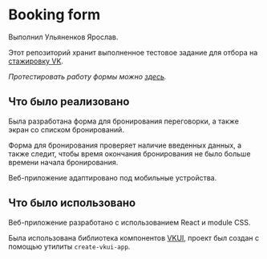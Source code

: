 # Booking form
Выполнил Ульяненков Ярослав.

Этот репозиторий хранит выполненное тестовое задание для отбора на [стажировку VK](https://internship.vk.company/vacancy/632).

_Протестировать работу формы можно [здесь](https://yauljanenkov.github.io/frontend-internship/)._

## Что было реализовано

Была разработана форма для бронирования переговорки, а также экран со списком бронирований.

Форма для бронирования проверяет наличие введенных данных, а также следит, чтобы время окончания бронирования
не было больше времени начала бронирования.

Веб-приложение адаптировано под мобильные устройства. 

## Что было использовано

Веб-приложение разработано с использованием React и module CSS.

Была использована библиотека компонентов [VKUI](https://vkcom.github.io/VKUI/#/About), 
проект был создан с помощью утилиты `create-vkui-app`.

